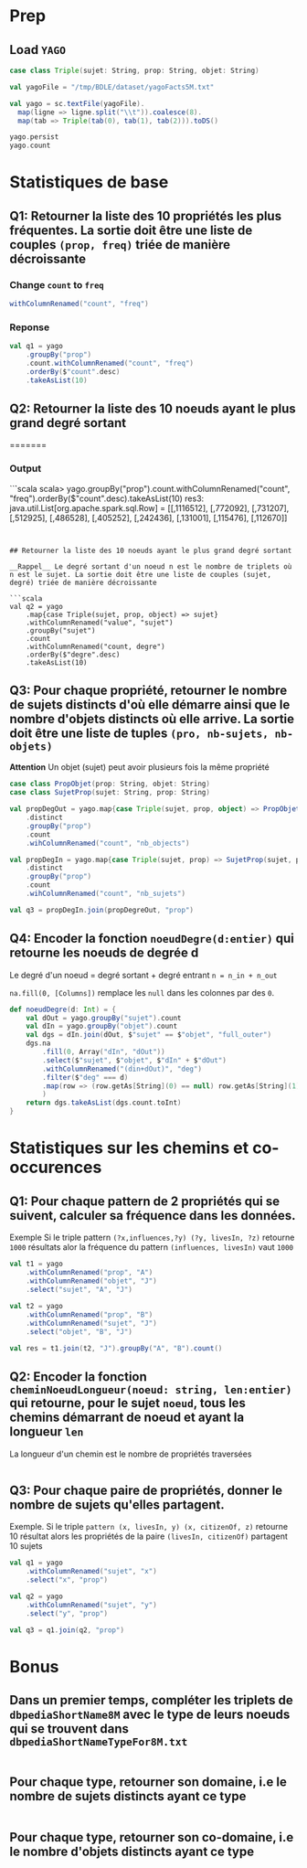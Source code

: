 # Prep

## Load `YAGO`

```scala
case class Triple(sujet: String, prop: String, objet: String)

val yagoFile = "/tmp/BDLE/dataset/yagoFacts5M.txt"

val yago = sc.textFile(yagoFile).
  map(ligne => ligne.split("\\t")).coalesce(8).
  map(tab => Triple(tab(0), tab(1), tab(2))).toDS()

yago.persist
yago.count
```

# Statistiques de base

## Q1: Retourner la liste des 10 propriétés les plus fréquentes. La sortie doit être une liste de couples `(prop, freq)` triée de manière décroissante

### Change `count` to `freq`

```scala
withColumnRenamed("count", "freq")
```

### Reponse

```scala
val q1 = yago
    .groupBy("prop")
    .count.withColumnRenamed("count", "freq")
    .orderBy($"count".desc)
    .takeAsList(10)
```

## Q2: Retourner la liste des 10 noeuds ayant le plus grand degré sortant
=======
### Output
``̀`scala
scala> yago.groupBy("prop").count.withColumnRenamed("count", "freq").orderBy($"count".desc).takeAsList(10)
res3: java.util.List[org.apache.spark.sql.Row] = [[<isAffiliatedTo>,1116512], [<playsFor>,772092], [<isCitizenOf>,731207], [<isLocatedIn>,512925], [<hasGender>,486528], [<wasBornIn>,405252], [<actedIn>,242436], [<diedIn>,131001], [<hasWonPrize>,115476], [<graduatedFrom>,112670]]
```


## Retourner la liste des 10 noeuds ayant le plus grand degré sortant

__Rappel__ Le degré sortant d'un noeud n est le nombre de triplets où n est le sujet. La sortie doit être une liste de couples (sujet, degré) triée de manière décroissante

```scala
val q2 = yago
    .map{case Triple(sujet, prop, object) => sujet}
    .withColumnRenamed("value", "sujet")
    .groupBy("sujet")
    .count
    .withColumnRenamed("count, degre")
    .orderBy($"degre".desc)
    .takeAsList(10)
```

## Q3: Pour chaque propriété, retourner le nombre de sujets distincts d'où elle démarre ainsi que le nombre d'objets distincts où elle arrive. La sortie doit être une liste de tuples `(pro, nb-sujets, nb-objets)`

**Attention** Un objet (sujet) peut avoir plusieurs fois la même propriété

```scala
case class PropObjet(prop: String, objet: String)
case class SujetProp(sujet: String, prop: String)

val propDegOut = yago.map{case Triple(sujet, prop, object) => PropObjet(prop, sujet) }
    .distinct
    .groupBy("prop")
    .count
    .wihColumnRenamed("count", "nb_objects")

val propDegIn = yago.map{case Triple(sujet, prop) => SujetProp(sujet, prop) }
    .distinct
    .groupBy("prop")
    .count
    .wihColumnRenamed("count", "nb_sujets")

val q3 = propDegIn.join(propDegreOut, "prop")
```

## Q4: Encoder la fonction `noeudDegre(d:entier)` qui retourne les noeuds de degrée d

Le degré d'un noeud = degré sortant + degré entrant
`n = n_in + n_out`

`na.fill(0, [Columns])` remplace les `null` dans les colonnes par des `0`.

```scala
def noeudDegre(d: Int) = {
    val dOut = yago.groupBy("sujet").count
    val dIn = yago.groupBy("objet").count
    val dgs = dIn.join(dOut, $"sujet" == $"objet", "full_outer")
    dgs.na
        .fill(0, Array("dIn", "dOut"))
        .select($"sujet", $"objet", $"dIn" + $"dOut")
        .withColumnRenamed("(din+dOut)", "deg")
        .filter($"deg" === d)
        .map(row => (row.getAs[String](0) == null) row.getAs[String](1) else row.getAs[String](0)
        )
    return dgs.takeAsList(dgs.count.toInt)
}
```

# Statistiques sur les chemins et co-occurences

## Q1: Pour chaque pattern de 2 propriétés qui se suivent, calculer sa fréquence dans les données. 

Exemple Si le triple pattern `(?x,influences,?y) (?y, livesIn, ?z)` retourne `1000` résultats alor la fréquence du pattern `(influences, livesIn)` vaut `1000`

```scala
val t1 = yago
    .withColumnRenamed("prop", "A")
    .withColumnRenamed("objet", "J")
    .select("sujet", "A", "J")
    
val t2 = yago
    .withColumnRenamed("prop", "B")
    .withColumnRenamed("sujet", "J")
    .select("objet", "B", "J")

val res = t1.join(t2, "J").groupBy("A", "B").count()
```

## Q2: Encoder la fonction `cheminNoeudLongueur(noeud: string, len:entier)` qui retourne, pour le sujet `noeud`, tous les chemins démarrant de noeud et ayant la longueur `len`

La longueur d'un chemin est le nombre de propriétés traversées

```scala

```

## Q3: Pour chaque paire de propriétés, donner le nombre de sujets qu'elles partagent. 
Exemple. Si le triple `pattern (x, livesIn, y) (x, citizenOf, z)` retourne 10 résultat alors les propriétés de la paire `(livesIn, citizenOf)` partagent 10 sujets

```scala
val q1 = yago
    .withColumnRenamed("sujet", "x")
    .select("x", "prop")

val q2 = yago
    .withColumnRenamed("sujet", "y")
    .select("y", "prop")

val q3 = q1.join(q2, "prop")
```

# Bonus

## Dans un premier temps, compléter les triplets de `dbpediaShortName8M` avec le type de leurs noeuds qui se trouvent dans `dbpediaShortNameTypeFor8M.txt`

```scala

```

## Pour chaque type, retourner son domaine, i.e le nombre de sujets distincts ayant ce type

```scala

```

## Pour chaque type, retourner son co-domaine, i.e le nombre d'objets distincts ayant ce type

```scala

```